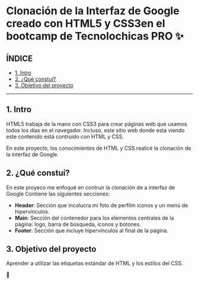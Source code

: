 # Clonación de la Interfaz de Google creado con HTML5 y CSS3en el bootcamp de Tecnolochicas PRO ✨

## ÍNDICE

* [1. Intro](#)
* [2. ¿Qué constuí?](#)
* [3. Objetivo del proyecto](#)

****

## 1. Intro
HTML5 trabaja de la mano con CSS3 para crear páginas web que usamos todos los días en el navegador. Incluso, este sitio web donde esta viendo este contenido está contruido con HTML y CSS. 

En este proyecto, los conocimientos de HTML y CSS realicé la clonación de la interfaz de Google.

## 2. ¿Qué constuí?
En este proyeco me enfoqué en contruir la clonación de a interfaz de Google
Contiene las siguientes secciones: 

* **Header**: Sección que incolucra mi foto de perfilm iconos y un menú de hipervínculos. 
* **Main**: Sección del contenedor para los elementos centrales de la página: logo, barra de búsqueda, iconos y botones. 
* **Footer**: Sección que incluye hipervínculos al final de la página. 

## 3. Objetivo del proyecto
Aprender a utilizar las etiquetas estándar de HTML y los estilos del CSS.


💖

